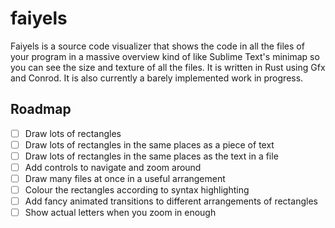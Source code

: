 # faiyels

Faiyels is a source code visualizer that shows the code in all the files of your program in a massive overview kind of like
Sublime Text's minimap so you can see the size and texture of all the files.
It is written in Rust using Gfx and Conrod. It is also currently a barely implemented work in progress.

## Roadmap
- [ ] Draw lots of rectangles
- [ ] Draw lots of rectangles in the same places as a piece of text
- [ ] Draw lots of rectangles in the same places as the text in a file
- [ ] Add controls to navigate and zoom around
- [ ] Draw many files at once in a useful arrangement
- [ ] Colour the rectangles according to syntax highlighting
- [ ] Add fancy animated transitions to different arrangements of rectangles
- [ ] Show actual letters when you zoom in enough
